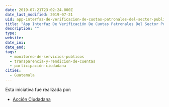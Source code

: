 ```yaml
---
date: 2019-07-21T23:02:24.000Z
date_last_modified: 2019-07-21
uid: app-interfaz-de-verificacion-de-cuotas-patronales-del-sector-publico-y-privado-igss-guatemala
title: "App Interfaz De Verificación De Cuotas Patronales Del Sector Público Y Privado Igss, Guatemala"
description: ""
type: 
website: 
date_ini: 
date_end: 
tags:
  - monitoreo-de-servicios-publicos
  - transparencia-y-rendicion-de-cuentas
  - participación-ciudadana
cities: 
  - Guatemala
---
```


Esta iniciativa fue realizada por:

- [Acción Ciudadana](/organizaciones/accion-ciudadana)
